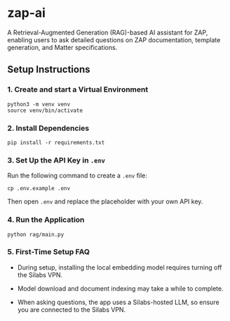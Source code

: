 # zap-ai
A Retrieval-Augmented Generation (RAG)-based AI assistant for ZAP, enabling users to ask detailed questions on ZAP documentation, template generation, and Matter specifications.

## Setup Instructions

### 1. Create and start a Virtual Environment
```
python3 -m venv venv
source venv/bin/activate
```

### 2. Install Dependencies
```
pip install -r requirements.txt
```

### 3. Set Up the API Key in `.env`
Run the following command to create a `.env` file:
```
cp .env.example .env
```
Then open `.env` and replace the placeholder with your own API key.

### 4. Run the Application
```
python rag/main.py
```

### 5. First-Time Setup FAQ
- During setup, installing the local embedding model requires turning off the Silabs VPN.

- Model download and document indexing may take a while to complete.

- When asking questions, the app uses a Silabs-hosted LLM, so ensure you are connected to the Silabs VPN.